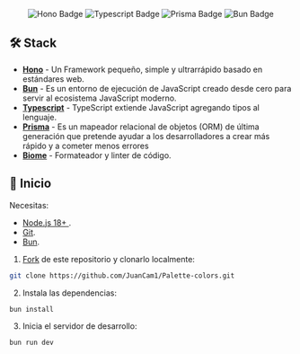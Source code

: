 

<div align="center">

![Hono Badge](https://img.shields.io/badge/Hono-20232A?logo=hono&logoColor=FF69B4&style=flat)
![Typescript Badge](https://img.shields.io/badge/Typescript-20232A?logo=typescript&logoColor=3178C6&style=flat)
![Prisma Badge](https://img.shields.io/badge/Prisma-20232A?logo=prisma&logoColor=38B2AC&style=flat)
![Bun Badge](https://img.shields.io/badge/Bun-20232A?logo=bun&logoColor=FF69B4&style=flat)


</div>

## 🛠️ Stack

- [**Hono**](https://hono.dev/docs/) - Un Framework pequeño, simple y ultrarrápido basado en estándares web.
- [**Bun**](https://bun.sh/) - Es un entorno de ejecución de JavaScript creado desde cero para servir al ecosistema JavaScript moderno.
- [**Typescript**](https://www.typescriptlang.org/) - TypeScript extiende JavaScript agregando tipos al lenguaje.
- [**Prisma**](https://www.prisma.io/) - Es un mapeador relacional de objetos (ORM) de última generación que pretende ayudar a los desarrolladores a crear más rápido y a cometer menos errores
- [**Biome**](https://biomejs.dev/) - Formateador y linter de código.

## 🚀 Inicio

Necesitas:

- [Node.js 18+ ](https://nodejs.org/en/).
- [Git](https://git-scm.com/).
- [Bun](https://bun.sh/).

1. [Fork](https://github.com/JuanCam1/SnapLink-Server.git) de este repositorio y clonarlo localmente:

```bash
git clone https://github.com/JuanCam1/Palette-colors.git
```

2. Instala las dependencias:

```bash
bun install
```

3. Inicia el servidor de desarrollo:

```bash
bun run dev
```